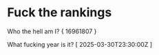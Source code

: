 # Fuck the rankings

Who the hell am I?
{ 16961807 }

What fucking year is it?
[ 2025-03-30T23:30:00Z ]
